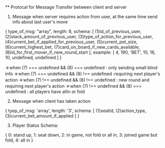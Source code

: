 ** Protocal for Message Transfer between client and server

1. Message when server requires action from user, at the same time send info about last user's move

{
	type_of_msg: "array",
	length: 8,
	schema: [ 
		(1)id_of_previous_user,
		(2)stack_amount_of_previous_user,
		(3)type_of_action_for_previous_user,
		(4)current_bet_if_applied_for_previous_user,
		(5)current_pot_size,
		(6)current_highest_bet,
		(7)card_on_board_if_new_cards_available,
		(8)id_for_first_mover_if_new_round_start
		],
	example: [
		4,
		190,
		'BET',
		10,
		16,
		10,
		undefined,
		undefined
	]
}

＊when (7) === undefined && (8) === undefined : only sending small blind info
＊when (7) === undefined && (8) !== undefined :requiring next player's action 
＊when (7) !== undefined && (8) !== undefined : new round and requiring next player's action 
＊when (7) !== undefined && (8) === undefined : all players have allin or fold

2. Message when client has taken action

{
	tyep_of_msg: 'array',
	length: '3',
	schema: [
		(1)seatId,
		(2)action_type,
		(3)current_bet_amount_if_applied
	]
}

3. Player Status Schema:

{
	0: stand up,
	1: seat down,
	2: in game, not fold or all in,
	3: joined game but fold,
	4: all in
}